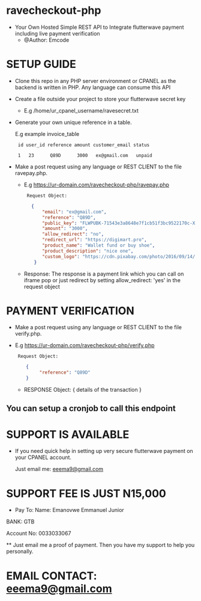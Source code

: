# ravecheckout-php
- Your Own Hosted Simple REST API to Integrate flutterwave payment including live payment verification
   -  @Author: Emcode

# SETUP GUIDE

- Clone this repo in any PHP server environment or CPANEL as the backend is written in PHP. Any language can consume this API

- Create a file outside  your project to store your flutterwave secret key
  - E.g /home/ur_cpanel_username/ravesecret.txt

 - Generate your own unique reference in a table. 

    E.g example invoice_table 

        id user_id reference amount customer_email status

        1   23      Q89D      3000   ex@gmail.com   unpaid

- Make a post request using any language or REST CLIENT to the file ravepay.php. 
  - E.g  https://ur-domain.com/ravecheckout-php/ravepay.php
        
         Request Object: 
  ```json
        { 
            "email": "ex@gmail.com", 
            "reference": "Q89D", 
            "public_key": "FLWPUBK-71543e3a8648e7f1cb51f3bc9522170c-X",
            "amount": "3000", 
            "allow_redirect": "no",
            "redirect_url": "https://digimart.pro",
            "product_name": "Wallet fund or buy shoe",
            "product_description": "nice one",
            "custom_logo": "https://cdn.pixabay.com/photo/2016/09/14/20/50/teeth-1670434_960_720.png"
         }
    ```

  - Response: The response is a payment link which you can call on iframe pop or just redirect by setting 
    allow_redirect: 'yes'  in the request object
# PAYMENT VERIFICATION
   - Make a post request using any language or REST CLIENT to the file verify.php. 
   
   - E.g  https://ur-domain.com/ravecheckout-php/verify.php
        
          Request Object: 
        ```json
            {
                 "reference": "Q89D"
            }
        ```
        - RESPONSE Object: 
            {
               details of the transaction
            }
## You can setup a cronjob to call this endpoint 

# SUPPORT IS AVAILABLE
   - If you need quick help in setting up very secure flutterwave payment on your CPANEL account.

      Just email me: eeema9@gmail.com

# SUPPORT FEE IS JUST N15,000
   - Pay To: 
   Name: Emanovwe Emmanuel Junior 

   BANK: GTB 

   Account No: 0033033067

   ** Just email me a proof of payment. Then you have my support to help you personally.

# EMAIL CONTACT: eeema9@gmail.com

# 



 


